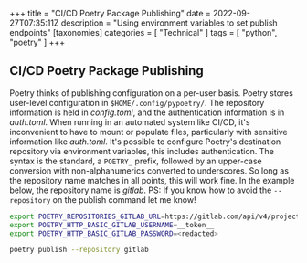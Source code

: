 +++
title = "CI/CD Poetry Package Publishing"
date = 2022-09-27T07:35:11Z
description = "Using environment variables to set publish endpoints"
[taxonomies]
categories = [ "Technical" ]
tags = [ "python", "poetry" ]
+++

## CI/CD Poetry Package Publishing

Poetry thinks of publishing configuration on a per-user basis.
Poetry stores user-level configuration in `$HOME/.config/pypoetry/`.
The repository information is held in _config.toml_, and the authentication information is in _auth.toml_.
When running in an automated system like CI/CD, it's inconvenient to have to mount or populate files, particularly with sensitive information like _auth.toml_.
It's possible to configure Poetry's destination repository via environment variables, this includes authentication.
The syntax is the standard, a `POETRY_` prefix, followed by an upper-case conversion with non-alphanumerics converted to underscores.
So long as the repository name matches in all points, this will work fine.
In the example below, the repository name is _gitlab_.
PS: If you know how to avoid the `--repository` on the publish command let me know!

```bash
export POETRY_REPOSITORIES_GITLAB_URL=https://gitlab.com/api/v4/projects/1/packages/pypi
export POETRY_HTTP_BASIC_GITLAB_USERNAME=__token__
export POETRY_HTTP_BASIC_GITLAB_PASSWORD=<redacted>

poetry publish --repository gitlab
```
